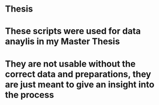 # Thesis

# These scripts were used for data anaylis in my Master Thesis
# They are not usable without the correct data and preparations, they are just meant to give an insight into the process

